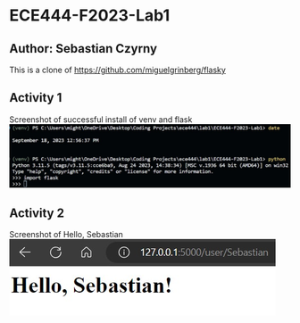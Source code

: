 # ECE444-F2023-Lab1

## Author: Sebastian Czyrny

This is a clone of https://github.com/miguelgrinberg/flasky

## Activity 1

Screenshot of successful install of venv and flask
![flask install](images/act1.jpg)

## Activity 2

Screenshot of Hello, Sebastian
![hello, my name](images/act2.jpg)
